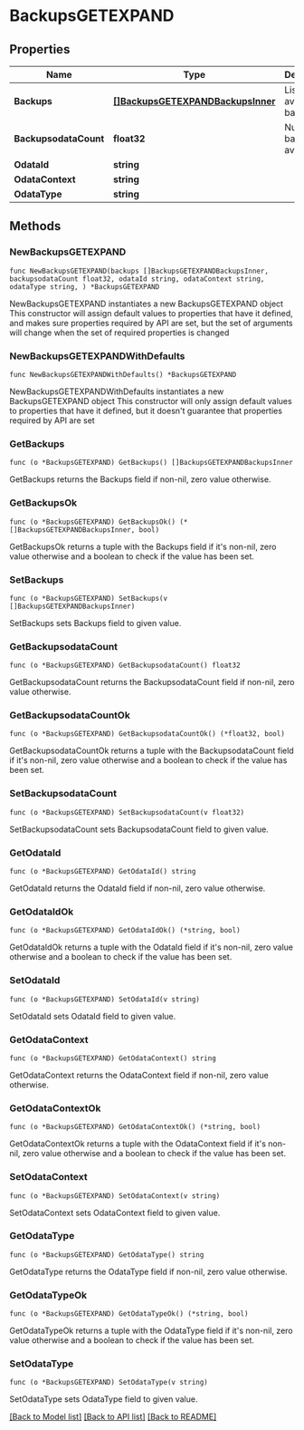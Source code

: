 # BackupsGETEXPAND

## Properties

Name | Type | Description | Notes
------------ | ------------- | ------------- | -------------
**Backups** | [**[]BackupsGETEXPANDBackupsInner**](BackupsGETEXPANDBackupsInner.md) | List of available backups | 
**BackupsodataCount** | **float32** | Number of backups available  | 
**OdataId** | **string** |  | 
**OdataContext** | **string** |  | 
**OdataType** | **string** |  | 

## Methods

### NewBackupsGETEXPAND

`func NewBackupsGETEXPAND(backups []BackupsGETEXPANDBackupsInner, backupsodataCount float32, odataId string, odataContext string, odataType string, ) *BackupsGETEXPAND`

NewBackupsGETEXPAND instantiates a new BackupsGETEXPAND object
This constructor will assign default values to properties that have it defined,
and makes sure properties required by API are set, but the set of arguments
will change when the set of required properties is changed

### NewBackupsGETEXPANDWithDefaults

`func NewBackupsGETEXPANDWithDefaults() *BackupsGETEXPAND`

NewBackupsGETEXPANDWithDefaults instantiates a new BackupsGETEXPAND object
This constructor will only assign default values to properties that have it defined,
but it doesn't guarantee that properties required by API are set

### GetBackups

`func (o *BackupsGETEXPAND) GetBackups() []BackupsGETEXPANDBackupsInner`

GetBackups returns the Backups field if non-nil, zero value otherwise.

### GetBackupsOk

`func (o *BackupsGETEXPAND) GetBackupsOk() (*[]BackupsGETEXPANDBackupsInner, bool)`

GetBackupsOk returns a tuple with the Backups field if it's non-nil, zero value otherwise
and a boolean to check if the value has been set.

### SetBackups

`func (o *BackupsGETEXPAND) SetBackups(v []BackupsGETEXPANDBackupsInner)`

SetBackups sets Backups field to given value.


### GetBackupsodataCount

`func (o *BackupsGETEXPAND) GetBackupsodataCount() float32`

GetBackupsodataCount returns the BackupsodataCount field if non-nil, zero value otherwise.

### GetBackupsodataCountOk

`func (o *BackupsGETEXPAND) GetBackupsodataCountOk() (*float32, bool)`

GetBackupsodataCountOk returns a tuple with the BackupsodataCount field if it's non-nil, zero value otherwise
and a boolean to check if the value has been set.

### SetBackupsodataCount

`func (o *BackupsGETEXPAND) SetBackupsodataCount(v float32)`

SetBackupsodataCount sets BackupsodataCount field to given value.


### GetOdataId

`func (o *BackupsGETEXPAND) GetOdataId() string`

GetOdataId returns the OdataId field if non-nil, zero value otherwise.

### GetOdataIdOk

`func (o *BackupsGETEXPAND) GetOdataIdOk() (*string, bool)`

GetOdataIdOk returns a tuple with the OdataId field if it's non-nil, zero value otherwise
and a boolean to check if the value has been set.

### SetOdataId

`func (o *BackupsGETEXPAND) SetOdataId(v string)`

SetOdataId sets OdataId field to given value.


### GetOdataContext

`func (o *BackupsGETEXPAND) GetOdataContext() string`

GetOdataContext returns the OdataContext field if non-nil, zero value otherwise.

### GetOdataContextOk

`func (o *BackupsGETEXPAND) GetOdataContextOk() (*string, bool)`

GetOdataContextOk returns a tuple with the OdataContext field if it's non-nil, zero value otherwise
and a boolean to check if the value has been set.

### SetOdataContext

`func (o *BackupsGETEXPAND) SetOdataContext(v string)`

SetOdataContext sets OdataContext field to given value.


### GetOdataType

`func (o *BackupsGETEXPAND) GetOdataType() string`

GetOdataType returns the OdataType field if non-nil, zero value otherwise.

### GetOdataTypeOk

`func (o *BackupsGETEXPAND) GetOdataTypeOk() (*string, bool)`

GetOdataTypeOk returns a tuple with the OdataType field if it's non-nil, zero value otherwise
and a boolean to check if the value has been set.

### SetOdataType

`func (o *BackupsGETEXPAND) SetOdataType(v string)`

SetOdataType sets OdataType field to given value.



[[Back to Model list]](../README.md#documentation-for-models) [[Back to API list]](../README.md#documentation-for-api-endpoints) [[Back to README]](../README.md)


